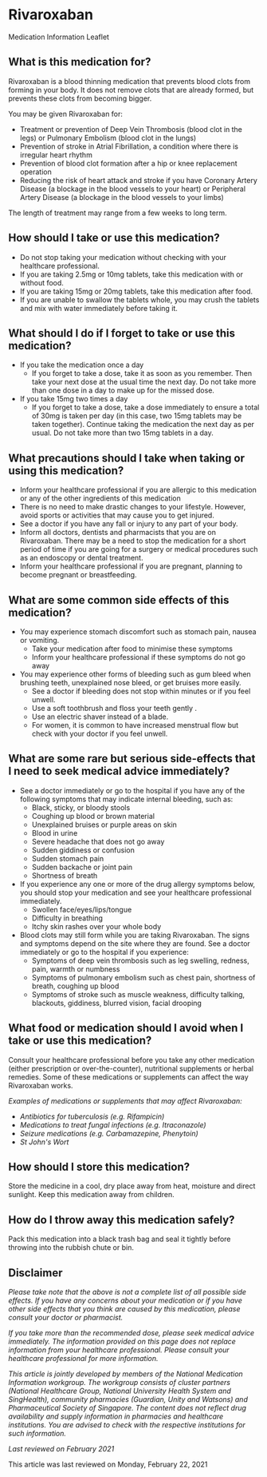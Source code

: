 # Rivaroxaban

Medication Information Leaflet

What is this medication for?
----------------------------

Rivaroxaban is a blood thinning medication that prevents blood clots from forming in your body. It does not remove clots that are already formed, but prevents these clots from becoming bigger.

You may be given Rivaroxaban for:

* Treatment or prevention of Deep Vein Thrombosis (blood clot in the legs) or Pulmonary Embolism (blood clot in the lungs)
* Prevention of stroke in Atrial Fibrillation, a condition where there is irregular heart rhythm
* Prevention of blood clot formation after a hip or knee replacement operation
* Reducing the risk of heart attack and stroke if you have Coronary Artery Disease (a blockage in the blood vessels to your heart) or Peripheral Artery Disease (a blockage in the blood vessels to your limbs)

The length of treatment may range from a few weeks to long term.

How should I take or use this medication?
-----------------------------------------

* Do not stop taking your medication without checking with your healthcare professional.
* If you are taking 2.5mg or 10mg tablets, take this medication with or without food.
* If you are taking 15mg or 20mg tablets, take this medication after food.
* If you are unable to swallow the tablets whole, you may crush the tablets and mix with water immediately before taking it.

What should I do if I forget to take or use this medication?
------------------------------------------------------------

* If you take the medication once a day
  + If you forget to take a dose, take it as soon as you remember. Then take your next dose at the usual time the next day. Do not take more than one dose in a day to make up for the missed dose.
* If you take 15mg two times a day   
  + If you forget to take a dose, take a dose immediately to ensure a total of 30mg is taken per day (in this case, two 15mg tablets may be taken together). Continue taking the medication the next day as per usual. Do not take more than two 15mg tablets in a day.

What precautions should I take when taking or using this medication?
--------------------------------------------------------------------

* Inform your healthcare professional if you are allergic to this medication or any of the other ingredients of this medication
* There is no need to make drastic changes to your lifestyle. However, avoid sports or activities that may cause you to get injured.
* See a doctor if you have any fall or injury to any part of your body.
* Inform all doctors, dentists and pharmacists that you are on Rivaroxaban. There may be a need to stop the medication for a short period of time if you are going for a surgery or medical procedures such as an endoscopy or dental treatment.
* Inform your healthcare professional if you are pregnant, planning to become pregnant or breastfeeding.

What are some common side effects of this medication?
-----------------------------------------------------

* You may experience stomach discomfort such as stomach pain, nausea or vomiting.
  + Take your medication after food to minimise these symptoms
  + Inform your healthcare professional if these symptoms do not go away
* You may experience other forms of bleeding such as gum bleed when brushing teeth, unexplained nose bleed, or get bruises more easily.
  + See a doctor if bleeding does not stop within minutes or if you feel unwell.
  + Use a soft toothbrush and floss your teeth gently .
  + Use an electric shaver instead of a blade.
  + For women, it is common to have increased menstrual flow but check with your doctor if you feel unwell.

What are some rare but serious side-effects that I need to seek medical advice immediately?
-------------------------------------------------------------------------------------------

* See a doctor immediately or go to the hospital if you have any of the following symptoms that may indicate internal bleeding, such as:
  + Black, sticky, or bloody stools
  + Coughing up blood or brown material
  + Unexplained bruises or purple areas on skin
  + Blood in urine
  + Severe headache that does not go away
  + Sudden giddiness or confusion
  + Sudden stomach pain
  + Sudden backache or joint pain
  + Shortness of breath
* If you experience any one or more of the drug allergy symptoms below, you should stop your medication and see your healthcare professional immediately.
  + Swollen face/eyes/lips/tongue
  + Difficulty in breathing
  + Itchy skin rashes over your whole body
* Blood clots may still form while you are taking Rivaroxaban. The signs and symptoms depend on the site where they are found. See a doctor immediately or go to the hospital if you experience:
  + Symptoms of deep vein thrombosis such as leg swelling, redness, pain, warmth or numbness
  + Symptoms of pulmonary embolism such as chest pain, shortness of breath, coughing up blood
  + Symptoms of stroke such as muscle weakness, difficulty talking, blackouts, giddiness, blurred vision, facial drooping

What food or medication should I avoid when I take or use this medication?
--------------------------------------------------------------------------

Consult your healthcare professional before you take any other medication (either prescription or over-the-counter), nutritional supplements or herbal remedies. Some of these medications or supplements can affect the way Rivaroxaban works.

*Examples of medications or supplements that may affect Rivaroxaban:*

* *Antibiotics for tuberculosis (e.g. Rifampicin)*
* *Medications to treat fungal infections (e.g. Itraconazole)*
* *Seizure medications (e.g. Carbamazepine, Phenytoin)*
* *St John's Wort*

How should I store this medication?
-----------------------------------

Store the medicine in a cool, dry place away from heat, moisture and direct sunlight. Keep this medication away from children.

How do I throw away this medication safely?
-------------------------------------------

Pack this medication into a black trash bag and seal it tightly before throwing into the rubbish chute or bin.

Disclaimer
----------

*Please take note that the above is not a complete list of all possible side effects. If you have any concerns about your medication or if you have other side effects that you think are caused by this medication, please consult your doctor or pharmacist.*

*If you take more than the recommended dose, please seek medical advice immediately. The information provided on this page does not replace information from your healthcare professional. Please consult your healthcare professional for more information.*

*This article is jointly developed by members of the National Medication Information workgroup. The workgroup consists of cluster partners (National Healthcare Group, National University Health System and SingHealth), community pharmacies (Guardian, Unity and Watsons) and Pharmaceutical Society of Singapore. The content does not reflect drug availability and supply information in pharmacies and healthcare institutions. You are advised to check with the respective institutions for such information.*

*Last reviewed on February 2021*

This article was last reviewed on
Monday, February 22, 2021